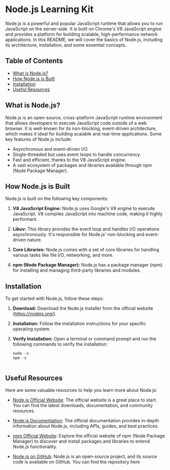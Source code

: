 # Node.js Learning Kit

Node.js is a powerful and popular JavaScript runtime that allows you to run JavaScript on the server-side. It is built on Chrome's V8 JavaScript engine and provides a platform for building scalable, high-performance network applications. In this README, we will cover the basics of Node.js, including its architecture, installation, and some essential concepts.

## Table of Contents
- [What is Node.js?](#what-is-nodejs)
- [How Node.js is Built](#how-nodejs-is-built)
- [Installation](#installation)
- [Useful Resources](#useful-resources)


<a name="what-is-nodejs"></a>
## What is Node.js?

Node.js is an open-source, cross-platform JavaScript runtime environment that allows developers to execute JavaScript code outside of a web browser. It is well-known for its non-blocking, event-driven architecture, which makes it ideal for building scalable and real-time applications. Some key features of Node.js include:

- Asynchronous and event-driven I/O.
- Single-threaded but uses event loops to handle concurrency.
- Fast and efficient, thanks to the V8 JavaScript engine.
- A vast ecosystem of packages and libraries available through npm (Node Package Manager).


<a name="how-nodejs-is-built"></a>
## How Node.js is Built

Node.js is built on the following key components:

1. **V8 JavaScript Engine:** Node.js uses Google's V8 engine to execute JavaScript. V8 compiles JavaScript into machine code, making it highly performant.

2. **Libuv:** This library provides the event loop and handles I/O operations asynchronously. It's responsible for Node.js' non-blocking and event-driven nature.

3. **Core Libraries:** Node.js comes with a set of core libraries for handling various tasks like file I/O, networking, and more.

4. **npm (Node Package Manager):** Node.js has a package manager (npm) for installing and managing third-party libraries and modules.


<a name="installation"></a>
## Installation

To get started with Node.js, follow these steps:

1. **Download:** Download the Node.js installer from the official website (https://nodejs.org/).

2. **Installation:** Follow the installation instructions for your specific operating system.

3. **Verify Installation:** Open a terminal or command prompt and run the following commands to verify the installation:

   ```shell
   node -v
   npm -v


<a name="useful-resources"></a>
## Useful Resources

Here are some valuable resources to help you learn more about Node.js:

- [Node.js Official Website](https://nodejs.org/): The official website is a great place to start. You can find the latest downloads, documentation, and community resources.

- [Node.js Documentation](https://nodejs.org/docs/): The official documentation provides in-depth information about Node.js, including APIs, guides, and best practices.

- [npm Official Website](https://www.npmjs.com/): Explore the official website of npm (Node Package Manager) to discover and install packages and libraries to extend Node.js functionality.

- [Node.js on GitHub](https://github.com/nodejs/node): Node.js is an open-source project, and its source code is available on GitHub. You can find the repository here
   
